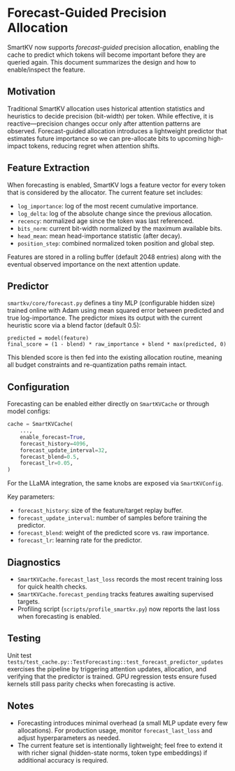 # Forecast-Guided Precision Allocation

SmartKV now supports *forecast-guided* precision allocation, enabling the cache to predict
which tokens will become important before they are queried again. This document summarizes
the design and how to enable/inspect the feature.

## Motivation

Traditional SmartKV allocation uses historical attention statistics and heuristics to decide
precision (bit-width) per token. While effective, it is reactive—precision changes occur only
after attention patterns are observed. Forecast-guided allocation introduces a lightweight
predictor that estimates future importance so we can pre-allocate bits to upcoming high-impact
tokens, reducing regret when attention shifts.

## Feature Extraction

When forecasting is enabled, SmartKV logs a feature vector for every token that is considered
by the allocator. The current feature set includes:

- `log_importance`: log of the most recent cumulative importance.
- `log_delta`: log of the absolute change since the previous allocation.
- `recency`: normalized age since the token was last referenced.
- `bits_norm`: current bit-width normalized by the maximum available bits.
- `head_mean`: mean head-importance statistic (after decay).
- `position_step`: combined normalized token position and global step.

Features are stored in a rolling buffer (default 2048 entries) along with the eventual
observed importance on the next attention update.

## Predictor

`smartkv/core/forecast.py` defines a tiny MLP (configurable hidden size) trained online with
Adam using mean squared error between predicted and true log-importance. The predictor mixes
its output with the current heuristic score via a blend factor (default 0.5):

```
predicted = model(feature)
final_score = (1 - blend) * raw_importance + blend * max(predicted, 0)
```

This blended score is then fed into the existing allocation routine, meaning all budget
constraints and re-quantization paths remain intact.

## Configuration

Forecasting can be enabled either directly on `SmartKVCache` or through model configs:

```python
cache = SmartKVCache(
    ...,
    enable_forecast=True,
    forecast_history=4096,
    forecast_update_interval=32,
    forecast_blend=0.5,
    forecast_lr=0.05,
)
```

For the LLaMA integration, the same knobs are exposed via `SmartKVConfig`.

Key parameters:

- `forecast_history`: size of the feature/target replay buffer.
- `forecast_update_interval`: number of samples before training the predictor.
- `forecast_blend`: weight of the predicted score vs. raw importance.
- `forecast_lr`: learning rate for the predictor.

## Diagnostics

- `SmartKVCache.forecast_last_loss` records the most recent training loss for quick health checks.
- `SmartKVCache.forecast_pending` tracks features awaiting supervised targets.
- Profiling script (`scripts/profile_smartkv.py`) now reports the last loss when forecasting is enabled.

## Testing

Unit test `tests/test_cache.py::TestForecasting::test_forecast_predictor_updates` exercises the
pipeline by triggering attention updates, allocation, and verifying that the predictor is trained.
GPU regression tests ensure fused kernels still pass parity checks when forecasting is active.

## Notes

- Forecasting introduces minimal overhead (a small MLP update every few allocations). For production
  usage, monitor `forecast_last_loss` and adjust hyperparameters as needed.
- The current feature set is intentionally lightweight; feel free to extend it with richer signal
  (hidden-state norms, token type embeddings) if additional accuracy is required.
